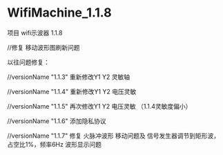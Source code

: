 # WifiMachine_1.1.8
项目 wifi示波器 1.1.8

//修复 移动波形图刷新问题

以往问题修复：

//versionName "1.1.3" 重新修改Y1 Y2 灵敏轴

//versionName "1.1.4" 重新修改Y1 Y2 电压灵敏

//versionName "1.1.5" 再次修改Y1 Y2 电压灵敏 （1.1.4灵敏度偏小）

//versionName "1.1.6" 添加隐私协议

//versionName "1.1.7" 修复 火脉冲波形 移动问题及 信号发生器调节到矩形波，占空比1%，频率6Hz 波形显示问题
